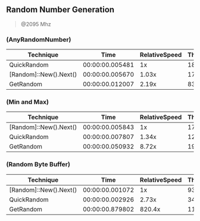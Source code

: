 
Random Number Generation
------------------------
> @2095 Mhz


### (AnyRandomNumber)


|Technique             |Time           |RelativeSpeed|Throughput|
|----------------------|---------------|-------------|----------|
|QuickRandom           |00:00:00.005481|1x           |18241.85/s|
|[Random]::New().Next()|00:00:00.005670|1.03x        |17635.75/s|
|GetRandom             |00:00:00.012007|2.19x        |8328.48/s |


### (Min and Max)


|Technique             |Time           |RelativeSpeed|Throughput|
|----------------------|---------------|-------------|----------|
|[Random]::New().Next()|00:00:00.005843|1x           |17113.03/s|
|QuickRandom           |00:00:00.007807|1.34x        |12807.87/s|
|GetRandom             |00:00:00.050932|8.72x        |1963.4/s  |


### (Random Byte Buffer)


|Technique             |Time           |RelativeSpeed|Throughput|
|----------------------|---------------|-------------|----------|
|[Random]::New().Next()|00:00:00.001072|1x           |9324.88/s |
|QuickRandom           |00:00:00.002926|2.73x        |3417.4/s  |
|GetRandom             |00:00:00.879802|820.4x       |11.37/s   |




